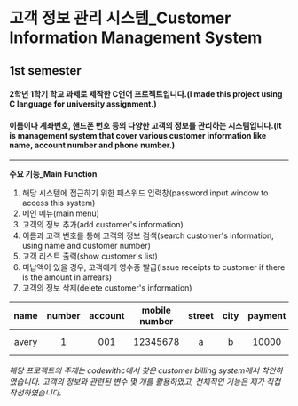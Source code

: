 # 고객 정보 관리 시스템_Customer Information Management System
## 1st semester

#### 2학년 1학기 학교 과제로 제작한 C언어 프로젝트입니다.(I made this project using C language for university assignment.)
#### 이름이나 계좌번호, 핸드폰 번호 등의 다양한 고객의 정보를 관리하는 시스템입니다.(It is management system that cover various customer information like name, account number and phone number.)
***
__주요 기능_Main Function__
1. 해당 시스템에 접근하기 위한 패스워드 입력창(password input window to access this system)
2. 메인 메뉴(main menu)
3. 고객의 정보 추가(add customer's information)
4. 이름과 고객 번호를 통해 고객의 정보 검색(search customer's information, using name and customer number)
5. 고객 리스트 출력(show customer's list)
6. 미납액이 있을 경우, 고객에게 영수증 발급(Issue receipts to customer if there is the amount in arrears)
7. 고객의 정보 삭제(delete customer's information)

|name|number|account|mobile number|street|city|payment|unpayment|payment date|
|:----:|:------:|:-------:|:-------------:|:------:|:----:|:-------:|:---------:|:------------:|
|avery|1|001|12345678|a|b|10000|2500|2020 11 6|

*해당 프로젝트의 주제는 codewithc에서 찾은 customer billing system에서 착안하였습니다. 고객의 정보와 관련된 변수 몇 개를 활용하였고, 전체적인 기능은 제가 직접 작성하였습니다.*

